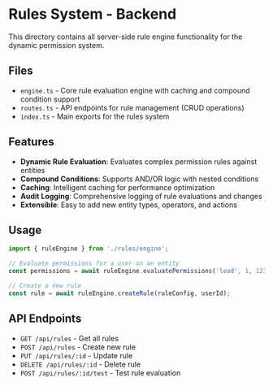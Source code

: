 # Rules System - Backend

This directory contains all server-side rule engine functionality for the dynamic permission system.

## Files

- `engine.ts` - Core rule evaluation engine with caching and compound condition support
- `routes.ts` - API endpoints for rule management (CRUD operations)
- `index.ts` - Main exports for the rules system

## Features

- **Dynamic Rule Evaluation**: Evaluates complex permission rules against entities
- **Compound Conditions**: Supports AND/OR logic with nested conditions
- **Caching**: Intelligent caching for performance optimization
- **Audit Logging**: Comprehensive logging of rule evaluations and changes
- **Extensible**: Easy to add new entity types, operators, and actions

## Usage

```typescript
import { ruleEngine } from './rules/engine';

// Evaluate permissions for a user on an entity
const permissions = await ruleEngine.evaluatePermissions('lead', 1, 123);

// Create a new rule
const rule = await ruleEngine.createRule(ruleConfig, userId);
```

## API Endpoints

- `GET /api/rules` - Get all rules
- `POST /api/rules` - Create new rule
- `PUT /api/rules/:id` - Update rule
- `DELETE /api/rules/:id` - Delete rule
- `POST /api/rules/:id/test` - Test rule evaluation